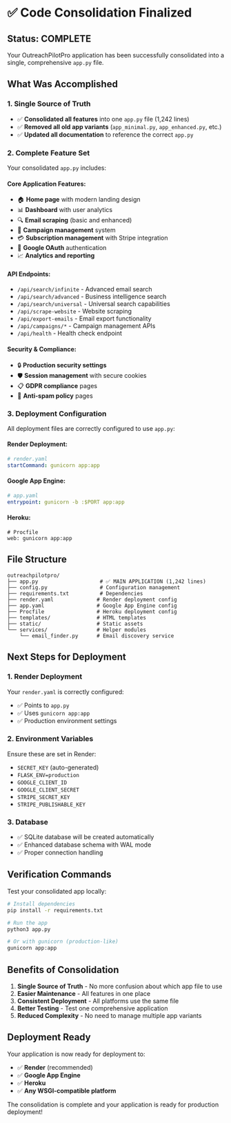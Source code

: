 # ✅ **Code Consolidation Finalized**

## **Status: COMPLETE** 

Your OutreachPilotPro application has been successfully consolidated into a single, comprehensive `app.py` file.

## **What Was Accomplished**

### **1. Single Source of Truth**
- ✅ **Consolidated all features** into one `app.py` file (1,242 lines)
- ✅ **Removed all old app variants** (`app_minimal.py`, `app_enhanced.py`, etc.)
- ✅ **Updated all documentation** to reference the correct `app.py`

### **2. Complete Feature Set**
Your consolidated `app.py` includes:

#### **Core Application Features:**
- 🏠 **Home page** with modern landing design
- 📊 **Dashboard** with user analytics
- 🔍 **Email scraping** (basic and enhanced)
- 📧 **Campaign management** system
- 💳 **Subscription management** with Stripe integration
- 🔐 **Google OAuth** authentication
- 📈 **Analytics and reporting**

#### **API Endpoints:**
- `/api/search/infinite` - Advanced email search
- `/api/search/advanced` - Business intelligence search
- `/api/search/universal` - Universal search capabilities
- `/api/scrape-website` - Website scraping
- `/api/export-emails` - Email export functionality
- `/api/campaigns/*` - Campaign management APIs
- `/api/health` - Health check endpoint

#### **Security & Compliance:**
- 🔒 **Production security settings**
- 🛡️ **Session management** with secure cookies
- 📋 **GDPR compliance** pages
- 🚫 **Anti-spam policy** pages

### **3. Deployment Configuration**
All deployment files are correctly configured to use `app.py`:

#### **Render Deployment:**
```yaml
# render.yaml
startCommand: gunicorn app:app
```

#### **Google App Engine:**
```yaml
# app.yaml
entrypoint: gunicorn -b :$PORT app:app
```

#### **Heroku:**
```
# Procfile
web: gunicorn app:app
```

## **File Structure**
```
outreachpilotpro/
├── app.py                    # ✅ MAIN APPLICATION (1,242 lines)
├── config.py                 # Configuration management
├── requirements.txt          # Dependencies
├── render.yaml              # Render deployment config
├── app.yaml                 # Google App Engine config
├── Procfile                 # Heroku deployment config
├── templates/               # HTML templates
├── static/                  # Static assets
└── services/                # Helper modules
    └── email_finder.py      # Email discovery service
```

## **Next Steps for Deployment**

### **1. Render Deployment**
Your `render.yaml` is correctly configured:
- ✅ Points to `app.py`
- ✅ Uses `gunicorn app:app`
- ✅ Production environment settings

### **2. Environment Variables**
Ensure these are set in Render:
- `SECRET_KEY` (auto-generated)
- `FLASK_ENV=production`
- `GOOGLE_CLIENT_ID`
- `GOOGLE_CLIENT_SECRET`
- `STRIPE_SECRET_KEY`
- `STRIPE_PUBLISHABLE_KEY`

### **3. Database**
- ✅ SQLite database will be created automatically
- ✅ Enhanced database schema with WAL mode
- ✅ Proper connection handling

## **Verification Commands**

Test your consolidated app locally:
```bash
# Install dependencies
pip install -r requirements.txt

# Run the app
python3 app.py

# Or with gunicorn (production-like)
gunicorn app:app
```

## **Benefits of Consolidation**

1. **Single Source of Truth** - No more confusion about which app file to use
2. **Easier Maintenance** - All features in one place
3. **Consistent Deployment** - All platforms use the same file
4. **Better Testing** - Test one comprehensive application
5. **Reduced Complexity** - No need to manage multiple app variants

## **Deployment Ready**

Your application is now ready for deployment to:
- ✅ **Render** (recommended)
- ✅ **Google App Engine**
- ✅ **Heroku**
- ✅ **Any WSGI-compatible platform**

The consolidation is complete and your application is ready for production deployment!
